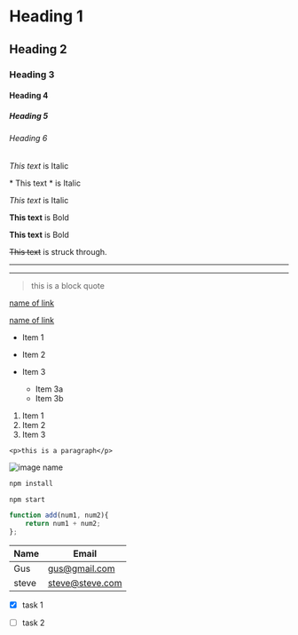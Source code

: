 <!-- Headings -->
# Heading 1
## Heading 2
### Heading 3
#### Heading 4
##### Heading 5
###### Heading 6


<!-- Italics - single asterisk or underscore
  you can use a \ to show a character -->
*This text* is Italic

\* This text \* is Italic

_This text_ is Italic

<!-- Strong - double asterisk or underscore-->
**This text** is Bold

__This text__ is Bold

<!-- Strikethrough - double tilde-->
~~This text~~ is struck through.

<!-- Horizontal Rule - triple hyphen or triple underscore -->

---
___

<!-- Block Qoute - use greater than -->

> this is a block quote

<!-- Links -->

[name of link](https://site)

<!-- after site, add a space and quotes to have a hover name over link -->

[name of link](https://site "hover title")

<!-- unordered Lists - one asterisk for each items; nested items tab over -->
* Item 1
* Item 2
* Item 3
    * Item 3a
    * Item 3b

   <!-- Ordered List - use 1. -->

1. Item 1
1. Item 2
1. Item 3

<!-- In-Line Code Block - use back tics -->

`<p>this is a paragraph</p>`

<!-- Image -->
![image name](https://ofwebsite)

<!-- Github markdown -->

<!-- Code Blocks - triple back tics -->

```bash
npm install

npm start
```

```javascript
function add(num1, num2){
    return num1 + num2;
};
```

<!-- Tables -->

| Name | Email
|------|-----------------|
|Gus   | gus@gmail.com   |
|steve | steve@steve.com |

<!-- Task Lists - asterisk and brackets -->

* [x] task 1

* [ ] task 2

